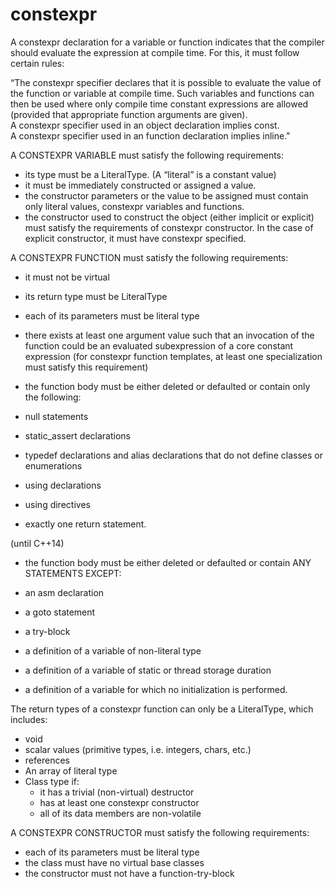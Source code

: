 # constexpr

A constexpr declaration for a variable or function indicates that the
compiler should evaluate the expression at compile time. For this, it
must follow certain rules:

“The constexpr specifier declares that it is possible to evaluate the
value of the function or variable at compile time. Such variables and
functions can then be used where only compile time constant
expressions are allowed (provided that appropriate function arguments
are given). A constexpr specifier used in an object declaration
implies const. A constexpr specifier used in an function declaration
implies inline."

A CONSTEXPR VARIABLE must satisfy the following requirements:

-   its type must be a LiteralType. (A “literal” is a constant value)
-   it must be immediately constructed or assigned a value.
-   the constructor parameters or the value to be assigned must contain
    only literal values, constexpr variables and functions.
-   the constructor used to construct the object (either implicit
    or explicit) must satisfy the requirements of constexpr constructor.
    In the case of explicit constructor, it must
    have constexpr specified.

A CONSTEXPR FUNCTION must satisfy the following requirements:

-   it must not be virtual
-   its return type must be LiteralType
-   each of its parameters must be literal type
-   there exists at least one argument value such that an invocation of
    the function could be an evaluated subexpression of a core constant
    expression (for constexpr function templates, at least one
    specialization must satisfy this requirement)

-   the function body must be either deleted or defaulted or contain
    only the following:

-   null statements
-   static_assert declarations
-   typedef declarations and alias declarations that do not define
    classes or enumerations
-   using declarations
-   using directives
-   exactly one return statement.

(until C++14)
-   the function body must be either deleted or defaulted or contain ANY
    STATEMENTS EXCEPT:

-   an asm declaration
-   a goto statement
-   a try-block
-   a definition of a variable of non-literal type
-   a definition of a variable of static or thread storage duration
-   a definition of a variable for which no initialization is performed.

The return types of a constexpr function can only be a LiteralType,
which includes:

-   void
-   scalar values (primitive types, i.e. integers, chars, etc.)
-   references
-   An array of literal type
-   Class type if:
    -   it has a trivial (non-virtual) destructor
    -   has at least one constexpr constructor
    -   all of its data members are non-volatile

A CONSTEXPR CONSTRUCTOR must satisfy the following requirements:

-   each of its parameters must be literal type
-   the class must have no virtual base classes
-   the constructor must not have a function-try-block


